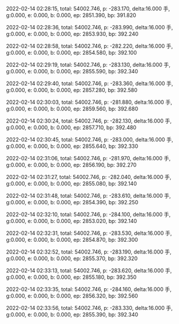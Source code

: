 2022-02-14 02:28:15, total: 54002.746, p: -283.170, delta:16.000 手, g:0.000, e: 0.000, b: 0.000, ep: 2851.390, bp: 391.820

2022-02-14 02:28:36, total: 54002.746, p: -283.990, delta:16.000 手, g:0.000, e: 0.000, b: 0.000, ep: 2853.930, bp: 392.240

2022-02-14 02:28:58, total: 54002.746, p: -282.220, delta:16.000 手, g:0.000, e: 0.000, b: 0.000, ep: 2854.580, bp: 392.100

2022-02-14 02:29:19, total: 54002.746, p: -283.130, delta:16.000 手, g:0.000, e: 0.000, b: 0.000, ep: 2855.590, bp: 392.340

2022-02-14 02:29:40, total: 54002.746, p: -283.360, delta:16.000 手, g:0.000, e: 0.000, b: 0.000, ep: 2857.280, bp: 392.580

2022-02-14 02:30:03, total: 54002.746, p: -281.880, delta:16.000 手, g:0.000, e: 0.000, b: 0.000, ep: 2859.560, bp: 392.680

2022-02-14 02:30:24, total: 54002.746, p: -282.130, delta:16.000 手, g:0.000, e: 0.000, b: 0.000, ep: 2857.710, bp: 392.480

2022-02-14 02:30:45, total: 54002.746, p: -283.000, delta:16.000 手, g:0.000, e: 0.000, b: 0.000, ep: 2855.640, bp: 392.330

2022-02-14 02:31:06, total: 54002.746, p: -281.970, delta:16.000 手, g:0.000, e: 0.000, b: 0.000, ep: 2856.190, bp: 392.270

2022-02-14 02:31:27, total: 54002.746, p: -282.040, delta:16.000 手, g:0.000, e: 0.000, b: 0.000, ep: 2855.080, bp: 392.140

2022-02-14 02:31:48, total: 54002.746, p: -283.610, delta:16.000 手, g:0.000, e: 0.000, b: 0.000, ep: 2854.390, bp: 392.250

2022-02-14 02:32:10, total: 54002.746, p: -284.100, delta:16.000 手, g:0.000, e: 0.000, b: 0.000, ep: 2853.020, bp: 392.140

2022-02-14 02:32:31, total: 54002.746, p: -283.530, delta:16.000 手, g:0.000, e: 0.000, b: 0.000, ep: 2854.870, bp: 392.300

2022-02-14 02:32:52, total: 54002.746, p: -283.190, delta:16.000 手, g:0.000, e: 0.000, b: 0.000, ep: 2855.370, bp: 392.320

2022-02-14 02:33:13, total: 54002.746, p: -283.620, delta:16.000 手, g:0.000, e: 0.000, b: 0.000, ep: 2855.180, bp: 392.350

2022-02-14 02:33:35, total: 54002.746, p: -284.160, delta:16.000 手, g:0.000, e: 0.000, b: 0.000, ep: 2856.320, bp: 392.560

2022-02-14 02:33:56, total: 54002.746, p: -283.330, delta:16.000 手, g:0.000, e: 0.000, b: 0.000, ep: 2855.390, bp: 392.340
